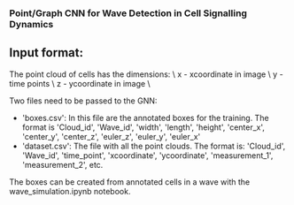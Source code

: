 ### Point/Graph CNN for Wave Detection in Cell Signalling Dynamics

## Input format:
The point cloud of cells has the dimensions: \\
        x - xcoordinate in image \\
        y - time points \\
        z - ycoordinate in image \\

Two files need to be passed to the GNN:
- 'boxes.csv': In this file are the annotated boxes for the training. The format is
  'Cloud_id', 'Wave_id', 'width', 'length', 'height', 'center_x', 'center_y', 'center_z', 'euler_z', 'euler_y', 'euler_x'
- 'dataset.csv': The file with all the point clouds. The format is:
  'Cloud_id', 'Wave_id', 'time_point', 'xcoordinate', 'ycoordinate', 'measurement_1', 'measurement_2', etc.

The boxes can be created from annotated cells in a wave with the wave_simulation.ipynb notebook.
